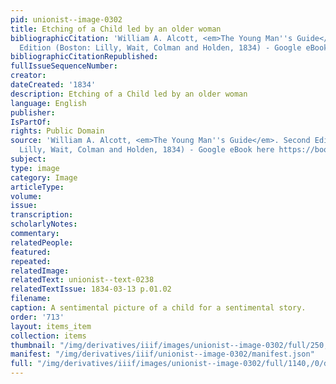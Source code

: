 ```yaml
---
pid: unionist--image-0302
title: Etching of a Child led by an older woman
bibliographicCitation: 'William A. Alcott, <em>The Young Man''s Guide</em>. Second
  Edition (Boston: Lilly, Wait, Colman and Holden, 1834) - Google eBook here https://books.google.com/books?id=ey9WAAAAMAAJ&printsec=frontcover&source=gbs_ge_summary_r&cad=0#v=onepage&q&f=true'
bibliographicCitationRepublished: 
fullIssueSequenceNumber: 
creator: 
dateCreated: '1834'
description: Etching of a Child led by an older woman
language: English
publisher: 
IsPartOf: 
rights: Public Domain
source: 'William A. Alcott, <em>The Young Man''s Guide</em>. Second Edition (Boston:
  Lilly, Wait, Colman and Holden, 1834) - Google eBook here https://books.google.com/books?id=ey9WAAAAMAAJ&printsec=frontcover&source=gbs_ge_summary_r&cad=0#v=onepage&q&f=true'
subject: 
type: image
category: Image
articleType: 
volume: 
issue: 
transcription: 
scholarlyNotes: 
commentary: 
relatedPeople: 
featured: 
repeated: 
relatedImage: 
relatedText: unionist--text-0238
relatedTextIssue: 1834-03-13 p.01.02
filename: 
caption: A sentimental picture of a child for a sentimental story.
order: '713'
layout: items_item
collection: items
thumbnail: "/img/derivatives/iiif/images/unionist--image-0302/full/250,/0/default.jpg"
manifest: "/img/derivatives/iiif/unionist--image-0302/manifest.json"
full: "/img/derivatives/iiif/images/unionist--image-0302/full/1140,/0/default.jpg"
---
```

